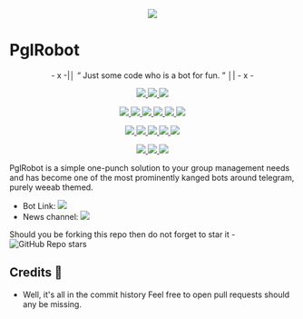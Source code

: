 <p align="center">
  <img src="https://telegra.ph/file/06129d917642f323f77a3.jpg">
</p>

# PglRobot 

<p align="center">
- x -|│  “	Just some code who is a bot for fun. ”  │| - x -
</p>

<p align="center">
<a href="https://app.codacy.com/gh/gaurav-25/PglRobot?utm_source=github.com&utm_medium=referral&utm_content=gaurav-25/PglRobot&utm_campaign=Badge_Grade_Settings" alt="Codacy Badge">
<img src="https://api.codacy.com/project/badge/Grade/6141417ceaf84545bab6bd671503df51" /> </a>
<a href="https://github.com/gaurav-25/PglRobot" alt="Libraries.io dependency status for GitHub repo"> <img src="https://img.shields.io/librariesio/github/gaurav-25/PglRobot" /> </a>
<a href="http://hits.dwyl.com/gaurav-25/PglRobot" alt="HitCount"> <img src="http://hits.dwyl.com/gaurav-25/PglRobot.svg" /> </a>
</p>
<p align="center">
<a href="https://github.com/gaurav-25/PglRobot" alt="GitHub closed issues"> <img src="https://img.shields.io/github/issues-closed-raw/gaurav-25/PglRobot?style=flat&logo=github&color=success" /> </a>
<a href="https://github.com/gaurav-25/PglRobot" alt="GitHub commit activity"> <img src="https://img.shields.io/github/commit-activity/m/gaurav-25/PglRobot" /> </a>
<a href="https://github.com/gaurav-25/PglRobot/graphs/contributors" alt="GitHub contributors"> <img src="https://img.shields.io/github/contributors/gaurav-25/PglRobot?style=flat&logo=github" /> </a>
<a href="https://github.com/gaurav-25/PglRobot/network/members" alt="GitHub forks"> <img src="https://img.shields.io/github/forks/gaurav-25/PglRobot?label=Forks&logo=github" /> </a>
<a href="https://github.com/gaurav-25/PglRobot" alt="GitHub closed pull requests"> <img src="https://img.shields.io/github/issues-pr-closed-raw/gaurav-25/PglRobot?color=success" /> </a>
<a href="https://github.com/gaurav-25/PglRobot" alt="GitHub issues"> <img src="https://img.shields.io/github/issues-raw/gaurav-25/PglRobot?style=flat&logo=github&color=yellow" /> </a>
</p>
<p align="center">
<a href="https://github.com/gaurav-25/PglRobot" alt="GitHub release (latest by date including pre-releases)"> <img src="https://img.shields.io/github/v/release/gaurav-25/PglRobot?include_prereleases?style=flat&logo=github" /> </a>
<a href="https://www.python.org/" alt="made-with-python"> <img src="https://img.shields.io/badge/Made%20with-Python-1f425f.svg?style=flat&logo=python&color=blue" /> </a>
<a href="https://github.com/gaurav-25/PglRobot" alt="Docker!"> <img src="https://aleen42.github.io/badges/src/docker.svg" /> </a>
<a href="https://github.com/gaurav-25/PglRobot" alt="GitHub repo size"> <img src="https://img.shields.io/github/repo-size/gaurav-25/PglRobot" /> </a>
<a href="https://github.com/gaurav-25/PglRobot/blob/master/LICENSE" alt="GPLv3 license"> <img src="https://img.shields.io/badge/License-GPLv3-blue.svg" /> </a>
</p>
<p align="center">
<a href="https://t.me/PglRobotUpdates" alt="Telegram!"> <img src="https://aleen42.github.io/badges/src/telegram.svg" /> </a>
<a href="https://github.com/gaurav-25/PglRobot/graphs/commit-activity" alt="Maintenance"> <img src="https://img.shields.io/badge/Maintained%3F-yes-green.svg" /> </a>
<a href="https://makeapullrequest.com" alt="PRs Welcome"> <img src="https://img.shields.io/badge/PRs-welcome-brightgreen.svg?style=flat-square" /> </a>
</p>



PglRobot is a simple one-punch solution to your group management needs and has become one of the most prominently kanged bots around telegram, purely weeab themed.

* Bot Link:  <a href="https://t.me/PglRobot" alt="PglRobot"> <img src="https://img.shields.io/badge/%F0%9F%A4%96%20-PglRobot-blue" /> </a>
* News channel: <a  href="https://t.me/PglRobotUpdates" alt="PglRobot Updates"> <img  src="https://img.shields.io/badge/%F0%9F%92%A1-PglRobot%20Updates-9cf" /> </a>

Should you be forking this repo then do not forget to star it - <img alt="GitHub Repo stars" src="https://img.shields.io/github/stars/gaurav-25/PglRobot?color=white&label=%F0%9F%8C%9F%20star">

## Credits 📍
* Well, it's all in the commit history 
Feel free to open pull requests should any be missing.
